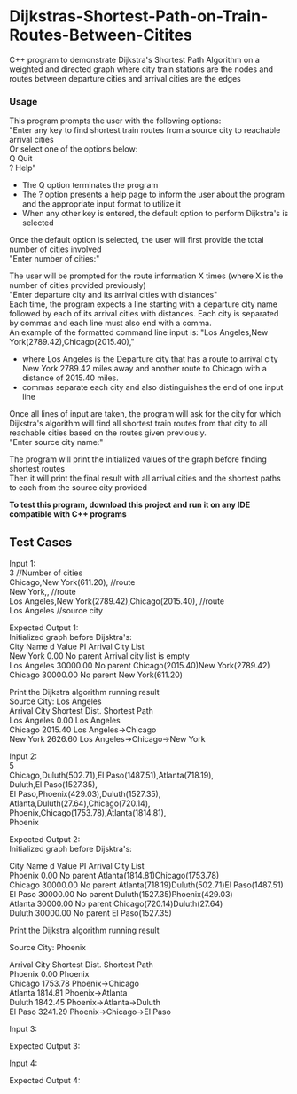 # Dijkstras-Shortest-Path-on-Train-Routes-Between-Citites
C++ program to demonstrate Dijkstra's Shortest Path Algorithm on a weighted and directed graph where city train stations are the nodes and routes between departure cities and arrival cities are the edges

### Usage
This program prompts the user with the following options: <br/>
  "Enter any key to find shortest train routes from a source city to reachable arrival cities <br/>
  Or select one of the options below: <br/>
  Q Quit <br/>
  ? Help" <br/>
  
- The Q option terminates the program <br/>
- The ? option presents a help page to inform the user about the program and the appropriate input format to utilize it <br/>
- When any other key is entered, the default option to perform Dijkstra's is selected  <br/>

Once the default option is selected, the user will first provide the total number of cities involved <br/>
  "Enter number of cities:"
  
The user will be prompted for the route information X times (where X is the number of cities provided previously) <br/>
  "Enter departure city and its arrival cities with distances" <br/>
 Each time, the program expects a line starting with a departure city name followed by each of its arrival cities with distances. 
 Each city is separated by commas and each line must also end with a comma. <br/>
 An example of the formatted command line input is: 
   "Los Angeles,New York(2789.42),Chicago(2015.40),"
  - where Los Angeles is the Departure city that has a route to arrival city New York 2789.42 miles away and another route to Chicago with a distance of 2015.40 miles.
  - commas separate each city and also distinguishes the end of one input line  <br/>
 
 Once all lines of input are taken, the program will ask for the city for which Dijkstra's algorithm will find all shortest train routes from that city to all reachable cities based on the routes given previously. <br/>
 "Enter source city name:" <br/>
 
The program will print the initialized values of the graph before finding shortest routes <br/>
Then it will print the final result with all arrival cities and the shortest paths to each from the source city provided



**To test this program, download this project and run it on any IDE compatible with C++ programs**

## Test Cases
Input 1:<br/>
3 //Number of cities <br/>
Chicago,New York(611.20), //route <br/>
New York,, //route <br/>
Los Angeles,New York(2789.42),Chicago(2015.40), //route <br/>
Los Angeles //source city <br/>

Expected Output 1:<br/>
Initialized graph before Dijsktra's:<br/>
City Name      d Value     PI             Arrival City List<br/>
New York       0.00        No parent      Arrival city list is empty<br/>
Los Angeles    30000.00    No parent      Chicago(2015.40)New York(2789.42)<br/>
Chicago        30000.00    No parent      New York(611.20)<br/>

Print the Dijkstra algorithm running result<br/>
Source City: Los Angeles<br/>
Arrival City  Shortest Dist. Shortest Path <br/>
Los Angeles    0.00           Los Angeles<br/>
Chicago        2015.40        Los Angeles->Chicago<br/>
New York       2626.60        Los Angeles->Chicago->New York<br/>

Input 2:<br/>
5 <br/>
Chicago,Duluth(502.71),El Paso(1487.51),Atlanta(718.19), <br/>
Duluth,El Paso(1527.35), <br/>
El Paso,Phoenix(429.03),Duluth(1527.35),<br/>
Atlanta,Duluth(27.64),Chicago(720.14),<br/>
Phoenix,Chicago(1753.78),Atlanta(1814.81),<br/>
Phoenix<br/>

Expected Output 2:<br/>
Initialized graph before Dijsktra's:<br/>

City Name      d Value     PI             Arrival City List<br/>
Phoenix        0.00        No parent      Atlanta(1814.81)Chicago(1753.78)<br/>
Chicago        30000.00    No parent      Atlanta(718.19)Duluth(502.71)El Paso(1487.51)<br/>
El Paso        30000.00    No parent      Duluth(1527.35)Phoenix(429.03)<br/>
Atlanta        30000.00    No parent      Chicago(720.14)Duluth(27.64)<br/>
Duluth         30000.00    No parent      El Paso(1527.35)<br/>

Print the Dijkstra algorithm running result<br/>

Source City: Phoenix<br/>

Arrival City  Shortest Dist. Shortest Path  <br/>
Phoenix        0.00           Phoenix<br/>
Chicago        1753.78        Phoenix->Chicago<br/>
Atlanta        1814.81        Phoenix->Atlanta<br/>
Duluth         1842.45        Phoenix->Atlanta->Duluth<br/>
El Paso        3241.29        Phoenix->Chicago->El Paso<br/>

Input 3: <br/>

Expected Output 3:<br/>


Input 4: <br/>

Expected Output 4:<br/>



